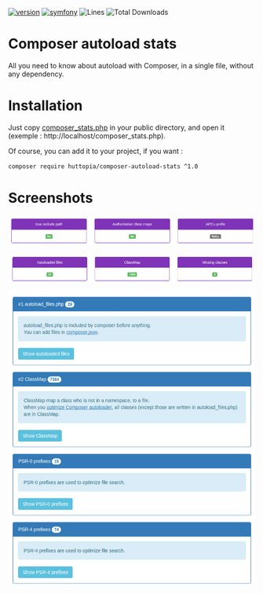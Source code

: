 [![version](https://img.shields.io/badge/version-1.0.0-green.svg)](https://github.com/huttopia/composer-autoload-stats)
[![symfony](https://img.shields.io/badge/composer/composer-^1.0-blue.svg)](https://getcomposer.org)
![Lines](https://img.shields.io/badge/code%20lines-456-green.svg)
![Total Downloads](https://poser.pugx.org/huttopia/composer-autoload-stats/downloads)

# Composer autoload stats

All you need to know about autoload with Composer, in a single file, without any dependency.

# Installation

Just copy [composer_stats.php](composer_stats.php) in your public directory, and open it (exemple : http://localhost/composer_stats.php).

Of course, you can add it to your project, if you want :

```bash
composer require huttopia/composer-autoload-stats ^1.0
```

# Screenshots

![Configuration](config1.jpg)

![Configuration](config2.jpg)

![Statistics](stats.jpg)
